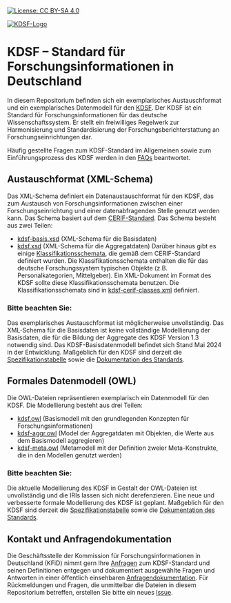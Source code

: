 [![License: CC BY-SA 4.0](https://img.shields.io/badge/License-CC%20BY--SA%204.0-lightgrey.svg)](https://creativecommons.org/licenses/by-sa/4.0/)

[![KDSF-Logo](https://kerndatensatz-forschung.de/img/logo_kdsf.png)](https://kerndatensatz-forschung.de/)
# KDSF – Standard für Forschungsinformationen in Deutschland
In diesem Repositorium befinden sich ein exemplarisches Austauschformat und ein exemplarisches Datenmodell für den [KDSF](https://kerndatensatz-forschung.de/). Der KDSF ist ein Standard für Forschungsinformationen für das deutsche Wissenschaftssystem. Er stellt ein freiwilliges Regelwerk zur Harmonisierung und Standardisierung der Forschungsberichterstattung an Forschungseinrichtungen dar. 

Häufig gestellte Fragen zum KDSF-Standard im Allgemeinen sowie zum Einführungsprozess des KDSF werden in den [FAQs](https://kerndatensatz-forschung.de/index.php?id=hd_faq) beantwortet.
## Austauschformat (XML-Schema)
Das XML-Schema definiert ein Datenaustauschformat für den KDSF, das zum Austausch von Forschungsinformationen zwischen einer Forschungseinrichtung und einer datenabfragenden Stelle genutzt werden kann. Das Schema basiert auf dem [CERIF-Standard](https://www.eurocris.org/services/main-features-cerif).
Das Schema besteht aus zwei Teilen:
* [kdsf-basis.xsd](https://github.com/KFiD-G/KDSF/blob/main/kdsf-basis.xsd) (XML-Schema für die Basisdaten)
* [kdsf.xsd](https://github.com/KFiD-G/KDSF/blob/main/kdsf.xsd) (XML-Schema für die Aggregatdaten)
Darüber hinaus gibt es einige [Klassifikationsschemata](https://github.com/KFiD-G/KDSF/blob/main/kdsf-cerif-classes.xml), die gemäß dem CERIF-Standard definiert wurden. Die Klassifikationsschemata enthalten die für das deutsche Forschungssystem typischen Objekte (z.B. Personalkategorien, Mittelgeber). Ein XML-Dokument im Format des KDSF sollte diese Klassifikationsschemata benutzen. Die Klassifikationsschemata sind in [kdsf-cerif-classes.xml](https://github.com/KFiD-G/KDSF/blob/main/kdsf-cerif-classes.xml) definiert.
### Bitte beachten Sie:
Das exemplarisches Austauschformat ist möglicherweise unvollständig. Das XML-Schema für die Basisdaten ist keine vollständige Modellierung der Basisdaten, die für die Bildung der Aggregate des KDSF Version 1.3 notwendig sind. Das KDSF-Basisdatenmodell befindet sich Stand Mai 2024 in der Entwicklung. Maßgeblich für den KDSF sind derzeit die [Spezifikationstabelle](https://kerndatensatz-forschung.de/version1/Spezifikationstabelle_KDSF_v1.html) sowie die [Dokumentation des Standards](https://kerndatensatz-forschung.de/version1/Spezifikation_KDSF_v1.pdf).
## Formales Datenmodell (OWL)
Die OWL-Dateien repräsentieren exemplarisch ein Datenmodell für den KDSF. Die Modellierung besteht aus drei Teilen:
*	[kdsf.owl](https://github.com/KFiD-G/KDSF/blob/main/kdsf.owl) (Basismodell mit den grundlegenden Konzepten für Forschungsinformationen)
*	[kdsf-aggr.owl](https://github.com/KFiD-G/KDSF/blob/main/kdsf-aggr.owl) (Model der Aggregatdaten mit Objekten, die Werte aus dem Basismodell aggregieren)
*	[kdsf-meta.owl](https://github.com/KFiD-G/KDSF/blob/main/kdsf-meta.owl) (Metamodell mit der Definition zweier Meta-Konstrukte, die in den Modellen genutzt werden)

### Bitte beachten Sie:
Die aktuelle Modellierung des KDSF in Gestalt der OWL-Dateien ist unvollständig und die IRIs lassen sich nicht derefenzieren. Eine neue und verbesserte formale Modellierung des KDSF ist geplant. Maßgeblich für den KDSF sind derzeit die [Spezifikationstabelle](https://kerndatensatz-forschung.de/version1/Spezifikationstabelle_KDSF_v1.html) sowie die [Dokumentation des Standards](https://kerndatensatz-forschung.de/version1/Spezifikation_KDSF_v1.pdf).
## Kontakt und Anfragendokumentation
Die Geschäftsstelle der Kommission für Forschungsinformationen in Deutschland (KFiD) nimmt gern Ihre [Anfragen](https://kerndatensatz-forschung.de/hd_benutzer/index.php) zum KDSF-Standard und seinen Definitionen entgegen und dokumentiert ausgewählte Fragen und Antworten in einer öffentlich einsehbaren [Anfragendokumentation](https://kerndatensatz-forschung.de/index.php?id=anfragedoku).
Für Rückmeldungen und Fragen, die unmittelbar die Dateien in diesem Repositorium betreffen, erstellen Sie bitte ein neues [Issue](https://github.com/KFiD-G/KDSF/issues). 
